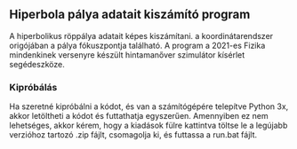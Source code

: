 ## Hiperbola pálya adatait kiszámító program
A hiperbolikus röppálya adatait képes kiszámítani. a koordinátarendszer origójában a pálya fókuszpontja található. A program a 2021-es Fizika mindenkinek versenyre készült hintamanőver szimulátor kísérlet segédeszköze.
### Kipróbálás
Ha szeretné kipróbálni a kódot, és van a számítógépére telepítve Python 3x, akkor letöltheti a kódot és futtathatja egyszerűen. Amennyiben ez nem lehetséges, akkor kérem, hogy a kiadások fülre kattintva töltse le a legújabb verzióhoz tartozó .zip fájlt, csomagolja ki, és futtassa a run.bat fájlt.
